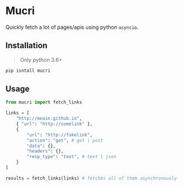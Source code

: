 # Mucri

Quickly fetch a lot of pages/apis using python `asyncio`.


## Installation

> Only python 3.6+

```sh
pip isntall mucri
```

## Usage

```python
from mucri import fetch_links

links = [
    "http://meain.github.io",
    { "url": "http://somelink" },
    {
        "url": "http://fakelink",
        "action": "get", # get | post
        "data": {},
        "headers": {},
        "resp_type": "text", # text | json
    }
]

results = fetch_links(links) # fetches all of them asynchronously

```
